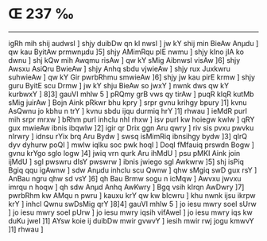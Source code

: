 # Œ 237 ‰
---
igRh mih shij audwsI ] shjy duibDw qn kI nwsI ] jw kY shij min
BieAw Anµdu ] qw kau ByitAw prmwnµdu ]5] shjy AMimRqu pIE nwmu ]
shjy kIno jIA ko dwnu ] shj kQw mih Awqmu risAw ] qw kY sMig
AibnwsI visAw ]6] shjy Awsxu AsiQru BwieAw ] shjy Anhq sbdu
vjwieAw ] shjy rux Juxkwru suhwieAw ] qw kY Gir pwrbRhmu smwieAw
]6] shjy jw kau pirE krmw ] shjy guru ByitE scu Drmw ] jw kY shju
BieAw so jwxY ] nwnk dws qw kY kurbwxY ] 8]3] gauVI mhlw 5 ] pRQmy
grB vws qy tirAw ] puqR klqR kutMb sMig juirAw ] Bojn Aink pRkwr bhu
kpry ] srpr gvnu krihgy bpury ]1] kvnu AsQwnu jo kbhu n trY ]
kvnu sbdu ijqu durmiq hrY ]1] rhwau ] ieMdR purI mih srpr mrxw ]
bRhm purI inhclu nhI rhxw ] isv purI kw hoiegw kwlw ] qRY gux mwieAw
ibnis ibqwlw ]2] igir qr Drix ggn Aru qwry ] riv sis pvxu pwvku
nIrwry ] idnsu rYix brq Aru Bydw ] swsq isMimRiq ibnsihgy bydw ]3]
qIrQ dyv dyhurw poQI ] mwlw iqlku soc pwk hoqI ] DoqI fMfauiq prswdn
Bogw ] gvnu krYgo sglo logw ]4] jwiq vrn qurk Aru ihMdU ] psu pMKI
Aink join ijMdU ] sgl pwswru dIsY pwswrw ] ibnis jwiego sgl Awkwrw
]5] shj isPiq Bgiq qqu igAwnw ] sdw Anµdu inhclu scu Qwnw ] qhw
sMgiq swD gux rsY ] AnBau ngru qhw sd vsY ]6] qh Bau Brmw sogu n
icMqw ] Awvxu jwvxu imrqu n hoqw ] qh sdw Anµd Anhq AwKwry ] Bgq
vsih kIrqn AwDwry ]7] pwrbRhm kw AMqu n pwru ] kauxu krY qw kw
bIcwru ] khu nwnk ijsu ikrpw krY ] inhcl Qwnu swDsMig qrY ]8]4]
gauVI mhlw 5 ] jo iesu mwry soeI sUrw ] jo iesu mwry soeI pUrw ] jo iesu
mwry iqsih vifAweI ] jo iesu mwry iqs kw duKu jweI ]1] AYsw koie ij
duibDw mwir gvwvY ] iesih mwir rwj jogu kmwvY ]1] rhwau ]
####
